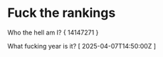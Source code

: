 # Fuck the rankings

Who the hell am I?
{ 14147271 }

What fucking year is it?
[ 2025-04-07T14:50:00Z ]
